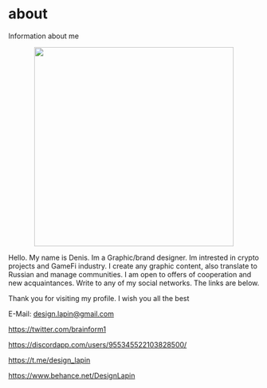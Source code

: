 # about
  Information about me

<div id="header" align="center">
  <img src="https://media.giphy.com/media/hS3ESVXKy595K/giphy.gif" width="400"/>
</div>


<body>
 <div id=text>

Hello.
My name is Denis. Im a Graphic/brand designer. 
Im intrested in crypto projects and GameFi industry. I create any graphic content, also translate to Russian and manage communities. 
I am open to offers of cooperation and new acquaintances. Write to any of my social networks. The links are below.

Thank you for visiting my profile. I wish you all the best
  </div id=text>
</body>






E-Mail: design.lapin@gmail.com


https://twitter.com/brainform1


https://discordapp.com/users/955345522103828500/


https://t.me/design_lapin


https://www.behance.net/DesignLapin






